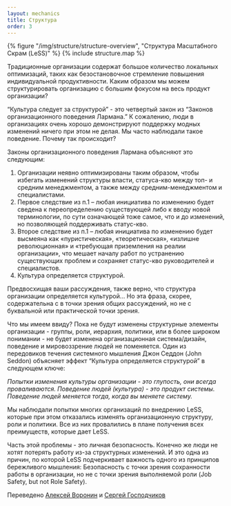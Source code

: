 ```yaml
---
layout: mechanics
title: Структура
order: 3
---
```


<div>
  {% figure "/img/structure/structure-overview", "Структура Масштабного Скрам (LeSS)" %}
  {% include structure.map %}
</div>

Традиционные организации содержат большое количество локальных оптимизаций, таких как безостановочное стремление повышения индивидуальной продуктивности. Каким образом мы можем структурировать организацию с большим фокусом на весь продукт организации?

“Культура следует за структурой” - это четвертый закон из “Законов организационного поведения Лармана.” К сожалению, люди в организациях очень хорошо демонстрируют поддержку модных изменений ничего при этом не делая. Мы часто наблюдали такое поведение. Почему так происходит?

Законы организационного поведения Лармана объясняют это следующим:

1. Организации неявно оптимизированы таким образом, чтобы избегать изменений структуры власти, статуса-кво между топ- и средним менеджментом, а также между средним-менеджментом и специалистами.
2. Первое следствие из п.1 – любая инициатива по изменению будет сведена к переопределению существующей либо к вводу новой терминологии, по сути означающей тоже самое, что и до изменений, но позволяющей поддерживать статус-кво.
3. Второе следствие из п.1 – любая инициатива по изменению будет высмеяна как «пуристическая», «теоретическая», «излишне революционная» и «требующая приземления на реалии организации», что мешает началу работ по устранению существующих проблем и сохраняет статус-кво руководителей и специалистов.
4. Культура определяется структурой.

Предвосхищая ваши рассуждения, также верно, что структура организации определяется  культурой... Но эта фраза, скорее, содержательна с в точки зрения общих рассуждений, но не с буквальной или практической точки зрения.

Что мы имеем ввиду? Пока не будут изменены структурные элементы организации - группы, роли, иерархия, политики, или в более широком понимании - не будет изменена организационная система/дизайн, поведение и мировоззрение людей не поменяется. Один из передовиков течения системного мышления Джон Седдон (John Seddon) объясняет эффект “Культура определяется структурой” в следующем ключе:

*Попытки изменения культуры организации - это глупость, они всегда проваливаются. Поведение людей (культура) - это продукт системы. Поведение людей меняется тогда, когда вы меняете систему.*

Мы наблюдали попытки многих организаций по внедрению LeSS, которые при этом отказались изменять организационную структуру, роли и политики. Все из них провалились в плане получения всех преимуществ, которые дает LeSS. 

Часть этой проблемы - это личная безопасность. Конечно же люди не хотят потерять работу из-за структурных изменений. И это одна из причин, по которой LeSS подчеркивает важность одного из принципов бережливого мышления: Безопасность с точки зрения сохранности работы в организации, но не с точки зрения выполняемой роли (Job Safety, but not Role Safety).

Переведено [Алексей Воронин](https://scrumtrek.ru/trainer/4595/aleksey-voronin/) и [Сергей Господчиков](https://less.works/ru/profiles/sergey-gospodchikov)